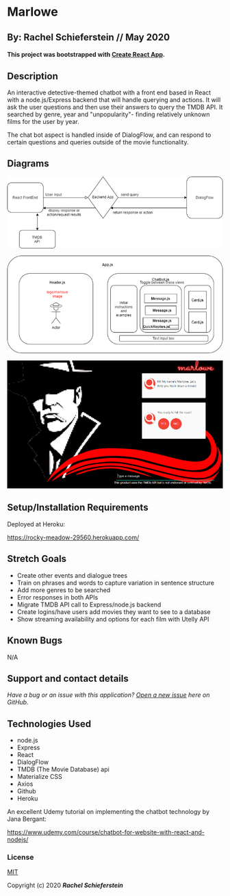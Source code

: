 # Marlowe
## By: Rachel Schieferstein // May 2020

#### This project was bootstrapped with [Create React App](https://github.com/facebook/create-react-app).

## Description

An interactive detective-themed chatbot with a front end based in React with a node.js/Express backend that will handle querying and actions. It will ask the user questions and then use their answers to query the TMDB API. It searched by genre, year and "unpopularity"- finding relatively unknown films for the user by year.

The chat bot aspect is handled inside of DialogFlow, and can respond to certain questions and queries outside of the movie functionality.

## Diagrams

![Data Flow](public/img/dataflow-new.png)

![Component Diagram](public/img/component-new.png)

![Screenshot](public/img/screenshot.png)

## Setup/Installation Requirements

Deployed at Heroku:

https://rocky-meadow-29560.herokuapp.com/

## Stretch Goals

* Create other events and dialogue trees
* Train on phrases and words to capture variation in sentence structure
* Add more genres to be searched
* Error responses in both APIs
* Migrate TMDB API call to Express/node.js backend
* Create logins/have users add movies they want to see to a database
* Show streaming availability and options for each film with Utelly API

## Known Bugs

N/A

## Support and contact details


_Have a bug or an issue with this application? [Open a new issue](https://github.com/violenzae/marlowe-movie-recommend/issues) here on GitHub._

## Technologies Used

* node.js
* Express
* React 
* DialogFlow
* TMDB (The Movie Database) api
* Materialize CSS
* Axios
* Github
* Heroku

An excellent Udemy tutorial on implementing the chatbot technology by Jana Bergant: 

https://www.udemy.com/course/chatbot-for-website-with-react-and-nodejs/

### License

[MIT](https://choosealicense.com/licenses/mit/)

Copyright (c) 2020 **_Rachel Schieferstein_**